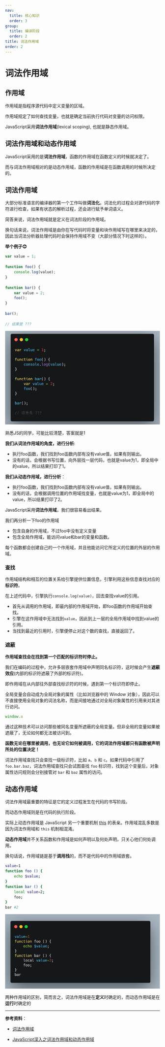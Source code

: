 ```yaml
---
nav:
  title: 核心知识
  order: 3
group:
  title: 编译阶段
  order: 2
title: 词法作用域
order: 2
---
```


# 词法作用域

## 作用域

作用域是指程序源代码中定义变量的区域。

作用域规定了如何查找变量，也就是确定当前执行代码对变量的访问权限。

JavaScript采用**词法作用域**(lexical scoping), 也就是静态作用域。

## 词法作用域和动态作用域

JavaScript采用的是**词法作用域**，函数的作用域在函数定义的时候就决定了。

而与词法作用域相对的是动态作用域，函数的作用域是在函数调用的时候所决定的。

## 词法作用域

大部分标准语言的编译器的第一个工作叫做**词法化**。词法化的过程会对源代码的字符进行检查，如果有状态的解析过程，还会进行赋予单词语义。

简答来说，词法作用域就是定义在词法阶段的作用域。

换句话来说，词法作用域是由你在写代码时将变量和块作用域写在哪里来决定的，因此当词法分析器处理代码时会保持作用域不变（大部分情况下时这样的）。

**举个例子😊**

```js
var value = 1;

function foo() {
    console.log(value);
}

function bar() {
    var value = 2;
    foo();
}

bar();

// 结果是 ???
```

![image-20210817130737218](./image-20210817130737218.png)

熟悉JS的同学，可能比较清楚，答案就是1

**我们从词法作用域的角度，进行分析**:

- 执行foo函数，我们找到foo函数内部有没有value值，如果有则输出。
- 没有的话，会根据书写位置，向外层找一层代码，也就是value为1，即全局中的value，所以结果打印了1。

**我们从动态作用域，进行分析**：

- 执行foo函数，我们找到foo函数内部有没有value值，如果有则输出。
- 没有的话，会根据调用位置的作用域找变量，也就是value为1，即全局中的value，所以结果打印了2。

JavaScript采用**词法作用域**，我们很容易看出结果。

我们再分析一下foo的作用域

- 包含自身的作用域，不过foo中没有定义变量
- 包含全局作用域，能访问value和bar的变量和函数。

每个函数都会创建自己的一个作用域，并且他能访问它所定义的位置的外层的作用域。

### 查找

作用域结构和相互的位置关系给引擎提供位置信息，引擎利用这些信息查找对应的**标识符**。

在上述代码中，引擎执行`console.log(value)`，回去查找value的引用。

- 首先从调用的作用域，即最内部的作用域开始，即foo函数的作用域开始查找。
- 引擎在这作用域中无法找到`value`，因此到上一层的全局作用域中找到value的引用。
- 当找到最近的引用时，引擎便停止对这个数的查找，直接返回了。

### 遮蔽

**作用域查找会在找到第一个匹配的标识符时停止。**

我们在编码的过程中，允许多层嵌套作用域中声明同名标识符，这时候会产生**遮蔽效应**(内部的标识符遮蔽了外部的标识符)。

即作用域在从内部往外部查找标识符的时候，遇到第一个标识符即停止。

全局变量会自动成为全局对象的属性（比如浏览器中的 Window 对象），因此可以不直接使用全局对象的词法名称，而是间接地通过对全局对象属性的引用来对其进行访问。

```js
window.a
```

通过这种技术可以访问那些被同名变量所遮蔽的全局变量。但非全局的变量如果被遮蔽了，无论如何都无法被访问到。

**函数无论在哪里被调用，也无论它如何被调用，它的词法作用域都只有函数被声明所处的位置决定！**

词法作用域查找只会查找一级标识符，比如 `a`、`b` 和 `c`。如果代码中引用了 `foo.bar.baz`，词法作用域查找只会试图查找 `foo` 标识符，找到这个变量后，对象属性访问规则会分别接管对 `bar` 和 `baz` 属性的访问。

## 动态作用域

词法作用域最重要的特征是它的定义过程发生在代码的书写阶段。

而动态作用域则是在代码的执行阶段。

实际上动态作用域是 JavaScript 另一个重要机制 [this](https://tsejx.github.io/javascript-guidebook//core-modules/executable-code-and-execution-contexts/execution/this) 的表亲。作用域混乱多数是因为词法作用域和 `this` 机制相混淆。

**动态作用域**并不关系函数和作用域是如何声明以及何处声明，只关心他们何处调用。

换句话说，作用域链是基于**调用栈**的，而不是代码中的作用域嵌套。

```bash
value=1
function foo () {
    echo $value;
}
function bar () {
    local value=2;
    foo;
}
bar	#2
```

![image-20210817132836140](./image-20210817132836140.png)

两种作用域的区别，简而言之，词法作用域是在**定义**时确定的，而动态作用域是在**运行**时确定的

---

**参考资料**：

- [词法作用域](https://tsejx.github.io/javascript-guidebook/core-modules/executable-code-and-execution-contexts/compilation/lexical-scope/#%E8%AF%8D%E6%B3%95%E4%BD%9C%E7%94%A8%E5%9F%9F)

- [JavaScript深入之词法作用域和动态作用域](https://github.com/mqyqingfeng/Blog/issues/3)